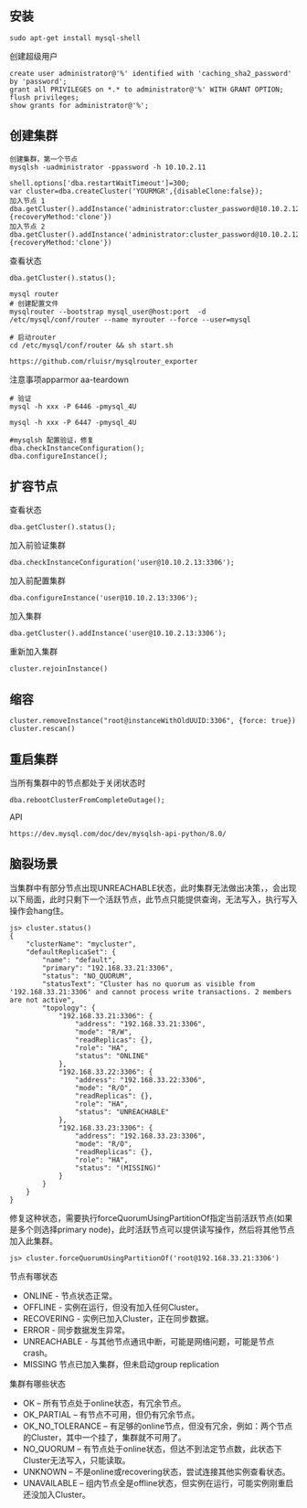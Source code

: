 ## 安装
```
sudo apt-get install mysql-shell
```

创建超级用户
```
create user administrator@'%' identified with 'caching_sha2_password'  by 'password';
grant all PRIVILEGES on *.* to administrator@'%' WITH GRANT OPTION;
flush privileges;
show grants for administrator@'%';
```
## 创建集群
```
创建集群，第一个节点
mysqlsh -uadministrator -ppassword -h 10.10.2.11 

shell.options['dba.restartWaitTimeout']=300;
var cluster=dba.createCluster('YOURMGR',{disableClone:false});
加入节点 1 
dba.getCluster().addInstance('administrator:cluster_password@10.10.2.12:3306',{recoveryMethod:'clone'})
加入节点 2
dba.getCluster().addInstance('administrator:cluster_password@10.10.2.12:3306',{recoveryMethod:'clone'})
```

查看状态
```
dba.getCluster().status();
```

```
mysql router 
# 创建配置文件
mysqlrouter --bootstrap mysql_user@host:port  -d /etc/mysql/conf/router --name myrouter --force --user=mysql
```

```
# 启动router
cd /etc/mysql/conf/router && sh start.sh
```

```
https://github.com/rluisr/mysqlrouter_exporter
```
注意事项apparmor aa-teardown

```
# 验证
mysql -h xxx -P 6446 -pmysql_4U

mysql -h xxx -P 6447 -pmysql_4U
```

```
#mysqlsh 配置验证，修复
dba.checkInstanceConfiguration();
dba.configureInstance();
```

## 扩容节点
查看状态
```
dba.getCluster().status();
```
加入前验证集群
```
dba.checkInstanceConfiguration('user@10.10.2.13:3306');
```
加入前配置集群
```
dba.configureInstance('user@10.10.2.13:3306');
```
加入集群
```
dba.getCluster().addInstance('user@10.10.2.13:3306');
```
重新加入集群 
```
cluster.rejoinInstance() 
```

## 缩容
```
cluster.removeInstance("root@instanceWithOldUUID:3306", {force: true})
cluster.rescan()
```

## 重启集群
当所有集群中的节点都处于关闭状态时
```
dba.rebootClusterFromCompleteOutage();
```

API

```
https://dev.mysql.com/doc/dev/mysqlsh-api-python/8.0/
```


## 脑裂场景

当集群中有部分节点出现UNREACHABLE状态，此时集群无法做出决策，，会出现以下局面，此时只剩下一个活跃节点，此节点只能提供查询，无法写入，执行写入操作会hang住。
```
js> cluster.status()
{
    "clusterName": "mycluster",
    "defaultReplicaSet": {
        "name": "default",
        "primary": "192.168.33.21:3306",
        "status": "NO_QUORUM",
        "statusText": "Cluster has no quorum as visible from '192.168.33.21:3306' and cannot process write transactions. 2 members are not active",
        "topology": {
            "192.168.33.21:3306": {
                "address": "192.168.33.21:3306",
                "mode": "R/W",
                "readReplicas": {},
                "role": "HA",
                "status": "ONLINE"
            },
            "192.168.33.22:3306": {
                "address": "192.168.33.22:3306",
                "mode": "R/O",
                "readReplicas": {},
                "role": "HA",
                "status": "UNREACHABLE"
            },
            "192.168.33.23:3306": {
                "address": "192.168.33.23:3306",
                "mode": "R/O",
                "readReplicas": {},
                "role": "HA",
                "status": "(MISSING)"
            }
        }
    }
}
```
修复这种状态，需要执行forceQuorumUsingPartitionOf指定当前活跃节点(如果是多个则选择primary node)，此时活跃节点可以提供读写操作，然后将其他节点加入此集群。

```
js> cluster.forceQuorumUsingPartitionOf('root@192.168.33.21:3306')
```

节点有哪状态

- ONLINE - 节点状态正常。
- OFFLINE - 实例在运行，但没有加入任何Cluster。
- RECOVERING - 实例已加入Cluster，正在同步数据。
- ERROR - 同步数据发生异常。
- UNREACHABLE - 与其他节点通讯中断，可能是网络问题，可能是节点crash。
- MISSING 节点已加入集群，但未启动group replication

集群有哪些状态

- OK – 所有节点处于online状态，有冗余节点。
- OK_PARTIAL – 有节点不可用，但仍有冗余节点。
- OK_NO_TOLERANCE – 有足够的online节点，但没有冗余，例如：两个节点的Cluster，其中一个挂了，集群就不可用了。
- NO_QUORUM – 有节点处于online状态，但达不到法定节点数，此状态下Cluster无法写入，只能读取。
- UNKNOWN – 不是online或recovering状态，尝试连接其他实例查看状态。
- UNAVAILABLE – 组内节点全是offline状态，但实例在运行，可能实例刚重启还没加入Cluster。


